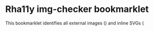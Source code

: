 # Rha11y img-checker bookmarklet

This bookmarklet identifies all external images (<img>) and inline SVGs (<svg>) on the page (including those in the Shadow DOM), and then evaluates them for accessibility: checking to see if they have accessible names and/or are hidden from assistive tech.
